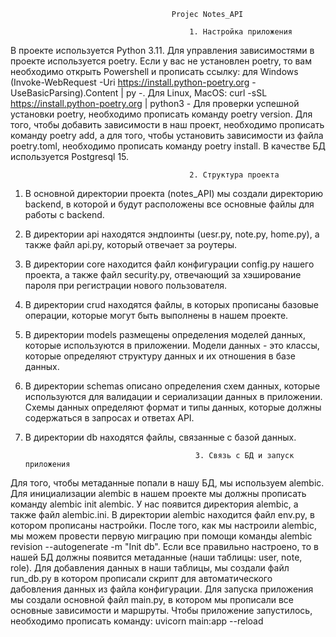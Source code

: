                                         Projec Notes_API

                                            1. Настройка приложения

В проекте используется Python 3.11.
Для управления зависимостями в проекте используется poetry. Если у вас не установлен poetry, то вам необходимо
открыть Powershell и прописать ссылку: для Windows (Invoke-WebRequest -Uri https://install.python-poetry.org -UseBasicParsing).Content | py -.
Для Linux, MacOS: curl -sSL https://install.python-poetry.org | python3 -
Для проверки успешной установки poetry, необходимо прописать команду poetry version.
Для того, чтобы добавить зависимости в наш проект, необходимо прописать команду poetry add, а для того, чтобы установить зависимости из
файла poetry.toml, необходимо прописать команду poetry install.
В качестве БД используется Postgresql 15. 
                                        
                                            2. Структура проекта

1. В основной директории проекта (notes_API) мы создали директорию backend, в которой и будут расположены все основные файлы для работы c
backend.
2. В директории api находятся эндпоинты (uesr.py,  note.py, home.py), а также файл api.py, который отвечает за роутеры.
3. В директории core находится файл конфигурации config.py нашего проекта, а также файл security.py, отвечающий за хэширование пароля
при регистрации нового пользователя.
4. В директории crud находятся файлы, в которых прописаны базовые операции, которые могут быть выполнены в нашем проекте.
5. В директории models размещены определения моделей данных, которые используются в приложении. 
Модели данных - это классы, которые определяют структуру данных и их отношения в базе данных.
6. В директории schemas описано определения схем данных, которые используются для валидации и сериализации данных в приложении. 
Схемы данных определяют формат и типы данных, которые должны содержаться в запросах и ответах API.
7. В директории db находятся файлы, связанные с базой данных. 

                                             3. Связь с БД и запуск приложения

Для того, чтобы метаданные попали в нашу БД, мы используем alembic. Для инициализации alembic в нашем проекте
мы должны прописать команду alembic init alembic. У нас появится директория alembic, а также файл alembic.ini.
В директории alembic находится файл env.py, в котором прописаны настройки.
После того, как мы настроили alembic, мы можем провести первую миграцию при помощи команды
alembic revision --autogenerate -m "Init db". Если все правильно настроено, то в нашей БД должны появится метаданные 
(наши таблицы: user, note, role).
Для добавления данных в наши таблицы, мы создали файл run_db.py в котором прописали скрипт для автоматического дабовления данных из
файла конфигурации.
Для запуска приложения мы создали основной файл main.py, в котором мы прописали все основные зависимости и маршруты.
Чтобы приложение запустилось, необходимо прописать команду: uvicorn main:app --reload

                                            

                                    




